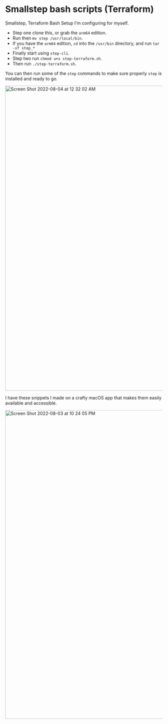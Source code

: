 # Smallstep bash scripts (Terraform)
Smallstep, Terraform Bash Setup I'm configuring for myself. 

* Step one clone this, or grab the `arm64` edition. 
* Run then `mv step /usr/local/bin`.
* If you have the `arm64` edition, `cd` into the `/usr/bin` directory, and run `tar -xf step_*` 
* Finally start using `step-cli`. 
* Step two run `chmod u+x step-terraform.sh`. 
* Then run `./step-terraform.sh`.

You can then run some of the `step` commands to make sure properly `step` is installed and ready to go.

<img width="976" alt="Screen Shot 2022-08-04 at 12 32 02 AM" src="https://user-images.githubusercontent.com/20936398/182790020-53687e1e-d8a9-45d7-8d57-5bf3adc58740.png">

I have these snippets I made on a crafty macOS app that makes them easily available and accessible.

<img width="988" alt="Screen Shot 2022-08-03 at 10 24 05 PM" src="https://user-images.githubusercontent.com/20936398/182769287-cbeb51e1-e302-4a70-85c8-d12444d62f97.png">

